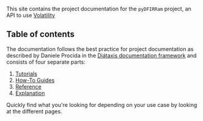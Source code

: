 This site contains the project documentation for the
`pyDFIRRam` project, an API to use [Volatility](https://github.com/volatilityfoundation/volatility3)

## Table of contents

The documentation follows the best practice for
project documentation as described by Daniele Procida
in the [Diátaxis documentation framework](https://diataxis.fr/)
and consists of four separate parts:

1. [Tutorials](./Tutorials/installation.md)
2. [How-To Guides](./Usage/usage.md)
3. [Reference](./reference/reference.md)
4. [Explanation](./explanation.md)

Quickly find what you're looking for depending on
your use case by looking at the different pages.
